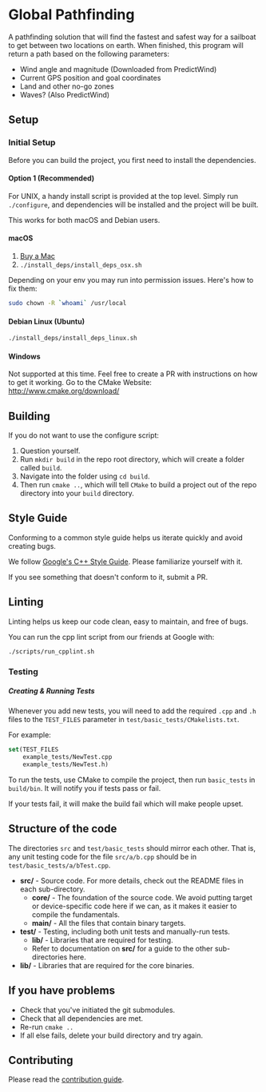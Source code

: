 # Global Pathfinding

A pathfinding solution that will find the fastest and safest way for a sailboat to get between two locations on earth. When finished, this program will return a path based on the following parameters:

- Wind angle and magnitude (Downloaded from PredictWind)
- Current GPS position and goal coordinates
- Land and other no-go zones
- Waves? (Also PredictWind)

## Setup

### Initial Setup
Before you can build the project, you first need to install the dependencies.


#### Option 1 (Recommended)
For UNIX, a handy install script is provided at the top level.
Simply run `./configure`, and dependencies will be installed and the project will be built.

This works for both macOS and Debian users.

#### macOS

1.  [Buy a Mac](http://store.apple.com)
2.  `./install_deps/install_deps_osx.sh`

Depending on your env you may run into permission issues. Here's how to fix them:
```bash
sudo chown -R `whoami` /usr/local
```

#### Debian Linux (Ubuntu)
```bash
./install_deps/install_deps_linux.sh
```

#### Windows
Not supported at this time. Feel free to create a PR with instructions on how to get it working.
Go to the CMake Website: http://www.cmake.org/download/

## Building

If you do not want to use the configure script:
1. Question yourself.
2. Run `mkdir build` in the repo root directory, which will create a folder called `build`.
3. Navigate into the folder using `cd build`.
4. Then run `cmake ..`, which will tell `CMake` to build a project out of the repo directory into your `build` directory.

## Style Guide
Conforming to a common style guide helps us iterate quickly and avoid creating bugs.

We follow [Google's C++ Style Guide](https://google.github.io/styleguide/cppguide.html).
Please familiarize yourself with it.

If you see something that doesn't conform to it, submit a PR.

## Linting
Linting helps us keep our code clean, easy to maintain, and free of bugs.

You can run the cpp lint script from our friends at Google with:

```bash
./scripts/run_cpplint.sh
```

### Testing

##### Creating & Running Tests
Whenever you add new tests, you will need to add the required `.cpp` and `.h` files to the `TEST_FILES` parameter in `test/basic_tests/CMakelists.txt`.

For example:
```cmake
set(TEST_FILES
    example_tests/NewTest.cpp
    example_tests/NewTest.h)
```

To run the tests, use CMake to compile the project, then run `basic_tests` in `build/bin`.
It will notify you if tests pass or fail.

If your tests fail, it will make the build fail which will make people upset.

## Structure of the code
The directories `src` and `test/basic_tests` should mirror each other. That is, any unit testing code for the file `src/a/b.cpp` should be in `test/basic_tests/a/bTest.cpp`.

-   **src/** - Source code. For more details, check out the README files in each sub-directory.
    -   **core/** - The foundation of the source code. We avoid putting target or device-specific code here if we can, as it makes it easier to compile the fundamentals.
    -   **main/** - All the files that contain binary targets.
-   **test/** - Testing, including both unit tests and manually-run tests.
    -   **lib/** - Libraries that are required for testing.
    -   Refer to documentation on **src/** for a guide to the other sub-directories here.
-   **lib/** - Libraries that are required for the core binaries.

## If you have problems
 - Check that you've initiated the git submodules.
 - Check that all dependencies are met.
 - Re-run `cmake ..`
 - If all else fails, delete your build directory and try again.

## Contributing
Please read the [contribution guide](CONTRIBUTING.md).
